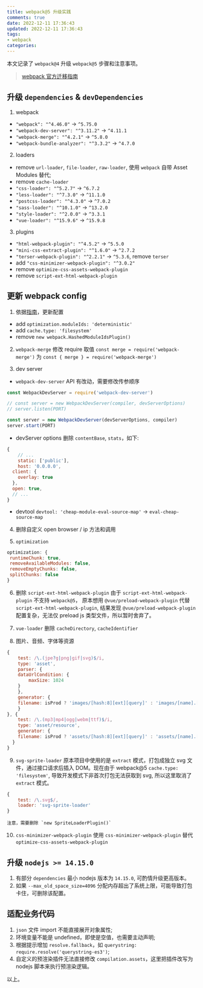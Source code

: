 ```yaml
---
title: webpack@5 升级实践
comments: true
date: 2022-12-11 17:36:43
updated: 2022-12-11 17:36:43
tags:
- webpack
categories:
---
```


本文记录了 `webpack@4` 升级 `webpack@5` 步骤和注意事项。

<!-- more -->

> [webpack 官方迁移指南](https://webpack.js.org/migrate/5/)

## 升级 `dependencies` & `devDependencies`
1. webpack
+ `"webpack": "^4.46.0"` -> `^5.75.0`
+ `"webpack-dev-server": "^3.11.2"` -> `^4.11.1`
+ `"webpack-merge": "^4.2.1"` -> `^5.8.0`
+ `"webpack-bundle-analyzer": "^3.3.2"` -> `^4.7.0`

2. loaders
+ remove `url-loader`, `file-loader`, `raw-loader`, 使用 `webpack` 自带 Asset Modules 替代;
+ remove `cache-loader`
+ `"css-loader": "^5.2.7"` -> `^6.7.2`
+ `"less-loader": "^7.3.0"` -> `^11.1.0`
+ `"postcss-loader": "^4.3.0"` -> `^7.0.2`
+ `"sass-loader": "^10.1.0"` -> `^13.2.0`
+ `"style-loader": "^2.0.0"` -> `^3.3.1`
+ `"vue-loader": "^15.9.6"` -> `^15.9.8`

3. plugins
+ `"html-webpack-plugin": "^4.5.2"` -> `^5.5.0`
+ `"mini-css-extract-plugin": "^1.6.0"` -> `^2.7.2`
+ `"terser-webpack-plugin": "^2.2.1"` -> `^5.3.6`, remove `terser`
+ add `"css-minimizer-webpack-plugin": "^3.0.2"`
+ remove `optimize-css-assets-webpack-plugin`
+ remove `script-ext-html-webpack-plugin`

## 更新 webpack config
1. 依据[指南](https://webpack.js.org/migrate/5/#update-outdated-options)，更新配置
+ add `optimization.moduleIds: 'deterministic'`
+ add `cache.type: 'filesystem'`
+ remove `new webpack.HashedModuleIdsPlugin()`

2. `webpack-merge`
修改 require 取值 `const merge = require('webpack-merge')` 为 `const { merge } = require('webpack-merge')`

3. dev server
+ `webpack-dev-server` API 有改动，需要修改传参顺序
```js
const WebpackDevServer = require('webpack-dev-server')

// const server = new WebpackDevServer(compiler, devServerOptions)
// server.listen(PORT)

const server = new WebpackDevServer(devServerOptions, compiler)
server.start(PORT)
```

+ devServer options
删除 `contentBase`, `stats`，如下:
```js
{
	// ...
	static: ['public'],
	host: '0.0.0.0',
  client: {
    overlay: true
  },
  open: true,
  // ...
}
```

+ devtool
`devtool: 'cheap-module-eval-source-map'` -> `eval-cheap-source-map`

4. 删除自定义 open browser / ip 方法和调用

5. `optimization`
```js
optimization: {
 runtimeChunk: true,
 removeAvailableModules: false,
 removeEmptyChunks: false,
 splitChunks: false
}
```

6. 删除 `script-ext-html-webpack-plugin`
由于 `script-ext-html-webpack-plugin` 不支持 `webpack@5`， 原本想用 `@vue/preload-webpack-plugin` 代替 `script-ext-html-webpack-plugin`, 结果发现 `@vue/preload-webpack-plugin` 配置复杂，无法仅 preload js 类型文件，所以暂时舍弃了。

7. `vue-loader`
删除 `cacheDirectory`, `cacheIdentifier`

8. 图片、音频、字体等资源
```js
{
	test: /\.(jpe?g|png|gif|svg)$/i,
	type: 'asset',
 	parser: {
   	dataUrlCondition: {
     	maxSize: 1024
   	}
 	},
 	generator: {
   	filename: isProd ? 'images/[hash:8][ext][query]' : 'images/[name].[hash:8][ext]'
 	}
}, {
	test: /\.(mp3|mp4|ogg|webm|ttf)$/i,
	type: 'asset/resource',
 	generator: {
   	filename: isProd ? 'assets/[hash:8][ext][query]' : 'assets/[name].[hash:8][ext]'
  }
}
```

9. `svg-sprite-loader`
原本项目中使用的是 `extract` 模式，打包成独立 svg 文件，通过接口请求后插入 DOM。现在由于 webpack@5 `cache.type: 'filesystem'`, 导致开发模式下非首次打包无法获取到 svg, 所以这里取消了 `extract` 模式。
```js
{
	test: /\.svg$/,
	loader: 'svg-sprite-loader'
}
```

	注意，需要删除 `new SpriteLoaderPlugin()`

10. `css-minimizer-webpack-plugin`
使用 `css-minimizer-webpack-plugin` 替代 `optimize-css-assets-webpack-plugin`


## 升级 `nodejs >= 14.15.0`
1. 有部分 `dependencies` 最小 nodejs 版本为 `14.15.0`, 可酌情升级更高版本。
2. 如果 `--max_old_space_size=4096` 分配内存超出了系统上限，可能导致打包卡住，可删除该配置。

## 适配业务代码
1. `json` 文件 import 不能直接展开对象属性;
2. 环境变量不能是 undefined，即使是空值，也需要主动声明;
3. 根据提示增加 `resolve.fallback`，如 `querystring: require.resolve('querystring-es3')`;
4. 自定义的预渲染插件无法直接修改 `compilation.assets`，这里把插件改写为 nodejs 脚本来执行预渲染逻辑。

以上。

